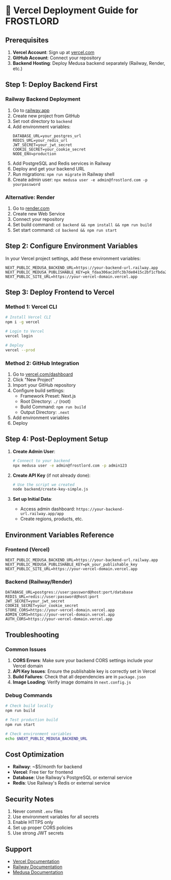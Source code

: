 # 🚀 Vercel Deployment Guide for FROSTLORD

## Prerequisites

1. **Vercel Account**: Sign up at [vercel.com](https://vercel.com)
2. **GitHub Account**: Connect your repository
3. **Backend Hosting**: Deploy Medusa backend separately (Railway, Render, etc.)

## Step 1: Deploy Backend First

### Railway Backend Deployment
1. Go to [railway.app](https://railway.app)
2. Create new project from GitHub
3. Set root directory to `backend`
4. Add environment variables:
   ```
   DATABASE_URL=your_postgres_url
   REDIS_URL=your_redis_url
   JWT_SECRET=your_jwt_secret
   COOKIE_SECRET=your_cookie_secret
   NODE_ENV=production
   ```
5. Add PostgreSQL and Redis services in Railway
6. Deploy and get your backend URL
7. Run migrations: `npm run migrate` in Railway shell
8. Create admin user: `npx medusa user -e admin@frostlord.com -p yourpassword`

### Alternative: Render
1. Go to [render.com](https://render.com)
2. Create new Web Service
3. Connect your repository
4. Set build command: `cd backend && npm install && npm run build`
5. Set start command: `cd backend && npm run start`

## Step 2: Configure Environment Variables

In your Vercel project settings, add these environment variables:

```
NEXT_PUBLIC_MEDUSA_BACKEND_URL=https://your-backend-url.railway.app
NEXT_PUBLIC_MEDUSA_PUBLISHABLE_KEY=pk_fdaa306ac2dfc3b7de0415c2bf1cfbda25ffe7ca697a5ea5fcf12934b163b602
NEXT_PUBLIC_SITE_URL=https://your-vercel-domain.vercel.app
```

## Step 3: Deploy Frontend to Vercel

### Method 1: Vercel CLI
```bash
# Install Vercel CLI
npm i -g vercel

# Login to Vercel
vercel login

# Deploy
vercel --prod
```

### Method 2: GitHub Integration
1. Go to [vercel.com/dashboard](https://vercel.com/dashboard)
2. Click "New Project"
3. Import your GitHub repository
4. Configure build settings:
   - Framework Preset: Next.js
   - Root Directory: `./` (root)
   - Build Command: `npm run build`
   - Output Directory: `.next`
5. Add environment variables
6. Deploy

## Step 4: Post-Deployment Setup

1. **Create Admin User**:
   ```bash
   # Connect to your backend
   npx medusa user -e admin@frostlord.com -p admin123
   ```

2. **Create API Key** (if not already done):
   ```bash
   # Use the script we created
   node backend/create-key-simple.js
   ```

3. **Set up Initial Data**:
   - Access admin dashboard: `https://your-backend-url.railway.app/app`
   - Create regions, products, etc.

## Environment Variables Reference

### Frontend (Vercel)
```
NEXT_PUBLIC_MEDUSA_BACKEND_URL=https://your-backend-url.railway.app
NEXT_PUBLIC_MEDUSA_PUBLISHABLE_KEY=pk_your_publishable_key
NEXT_PUBLIC_SITE_URL=https://your-vercel-domain.vercel.app
```

### Backend (Railway/Render)
```
DATABASE_URL=postgres://user:password@host:port/database
REDIS_URL=redis://user:password@host:port
JWT_SECRET=your_jwt_secret
COOKIE_SECRET=your_cookie_secret
STORE_CORS=https://your-vercel-domain.vercel.app
ADMIN_CORS=https://your-vercel-domain.vercel.app
AUTH_CORS=https://your-vercel-domain.vercel.app
```

## Troubleshooting

### Common Issues

1. **CORS Errors**: Make sure your backend CORS settings include your Vercel domain
2. **API Key Issues**: Ensure the publishable key is correctly set in Vercel
3. **Build Failures**: Check that all dependencies are in `package.json`
4. **Image Loading**: Verify image domains in `next.config.js`

### Debug Commands
```bash
# Check build locally
npm run build

# Test production build
npm run start

# Check environment variables
echo $NEXT_PUBLIC_MEDUSA_BACKEND_URL
```

## Cost Optimization

- **Railway**: ~$5/month for backend
- **Vercel**: Free tier for frontend
- **Database**: Use Railway's PostgreSQL or external service
- **Redis**: Use Railway's Redis or external service

## Security Notes

1. Never commit `.env` files
2. Use environment variables for all secrets
3. Enable HTTPS only
4. Set up proper CORS policies
5. Use strong JWT secrets

## Support

- [Vercel Documentation](https://vercel.com/docs)
- [Railway Documentation](https://docs.railway.app)
- [Medusa Documentation](https://docs.medusajs.com) 